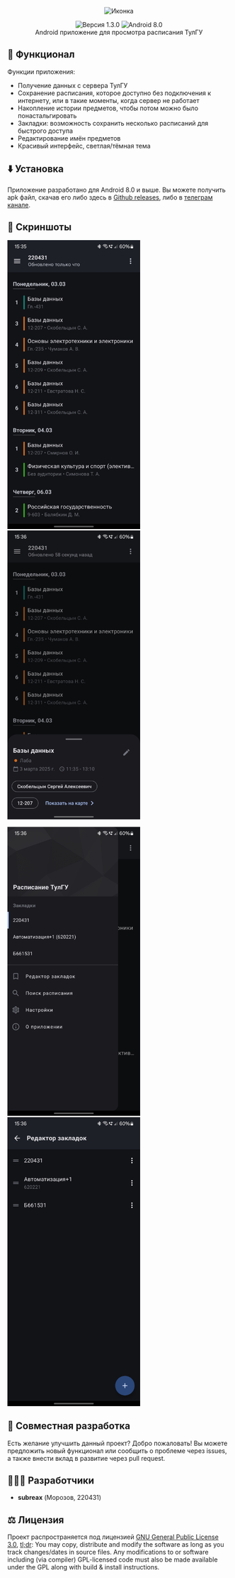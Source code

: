 <p align="center">
    <img src="app/src/main/res/mipmap-xxxhdpi/app_icon_round.webp" alt="Иконка" />
</p>

<p align="center">
    <img src="https://img.shields.io/badge/version-1.3.0-blue" alt="Версия 1.3.0" />
    <img src="https://img.shields.io/badge/android-8.0-blue" alt="Android 8.0" />
    <br>
    Android приложение для просмотра расписания ТулГУ
</p>

## 💪 Функционал
Функции приложения:
- Получение данных с сервера ТулГУ
- Сохранение расписания, которое доступно без подключения к интернету, или в такие моменты, когда сервер не работает
- Накопление истории предметов, чтобы потом можно было понастальгировать
- Закладки: возможность сохранить несколько расписаний для быстрого доступа
- Редактирование имён предметов
- Красивый интерфейс, светлая/тёмная тема

## ⬇️ Установка
Приложение разработано для Android 8.0 и выше. Вы можете получить apk файл, скачав его либо здесь в [Github releases](https://github.com/subreax/Schedule/releases), либо в [телеграм канале](https://t.me/subreax_tsu_schedule).

## 📱 Скриншоты
<img src="/assets/screenshots/home.jpg" width="300" alt="Домашний экран" /> <img src="/assets/screenshots/subject_details.jpg" width="300" alt="Детали предмета" />

<img src="/assets/screenshots/home_drawer.jpg" width="300" alt="Меню" /> <img src="/assets/screenshots/bookmark_editor.jpg" width="300" alt="Редактор закладок" />

## 👋 Совместная разработка
Есть желание улучшить данный проект? Добро пожаловать! Вы можете предложить новый функционал или сообщить о проблеме через issues, а также внести вклад в развитие через pull request.

## 👨🏻‍💻 Разработчики
- **subreax** (Морозов, 220431)

## ⚖️ Лицензия
Проект распространяется под лицензией [GNU General Public License 3.0](https://github.com/ReVanced/revanced-manager/blob/main/LICENSE), [tl;dr](https://www.tldrlegal.com/license/gnu-general-public-license-v3-gpl-3): You may copy, distribute and modify the software as long as you track changes/dates in source files. Any modifications to or software including (via compiler) GPL-licensed code must also be made available under the GPL along with build & install instructions.
